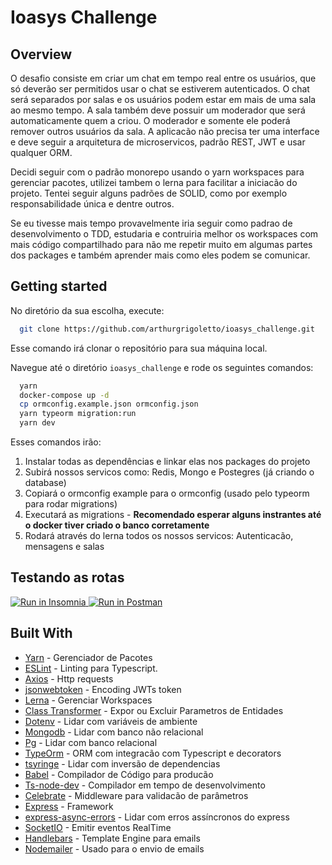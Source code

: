 # Ioasys Challenge

## Overview
O desafio consiste em criar um chat em tempo real entre os usuários, que só deverão ser permitidos usar o chat se estiverem autenticados. O chat será separados por salas e os usuários podem estar em mais de uma sala ao mesmo tempo. A sala também deve possuir um moderador que será automaticamente quem a criou. O moderador e somente ele poderá remover outros usuários da sala.
A aplicacão não precisa ter uma interface e deve seguir a arquitetura de microservicos, padrão REST, JWT e usar qualquer ORM.

Decidi seguir com o padrão monorepo usando o yarn workspaces para gerenciar pacotes, utilizei tambem o lerna para facilitar a iniciacão do projeto. Tentei seguir alguns padrões de SOLID, como por exemplo responsabilidade única e dentre outros.

Se eu tivesse mais tempo provavelmente iria seguir como padrao de desenvolvimento o TDD, estudaria e contruiria melhor os workspaces com mais código compartilhado para não me repetir muito em algumas partes dos packages e também aprender mais como eles podem se comunicar.

## Getting started

No diretório da sua escolha, execute:
```sh
  git clone https://github.com/arthurgrigoletto/ioasys_challenge.git
```

Esse comando irá clonar o repositório para sua máquina local.

Navegue até o diretório ```ioasys_challenge``` e rode os seguintes comandos:

```sh
  yarn
  docker-compose up -d
  cp ormconfig.example.json ormconfig.json
  yarn typeorm migration:run
  yarn dev
```

Esses comandos irão:
1. Instalar todas as dependências e linkar elas nos packages do projeto
2. Subirá nossos servicos como: Redis, Mongo e Postegres (já criando o database)
3. Copiará o ormconfig example para o ormconfig (usado pelo typeorm para rodar migrations)
4. Executará as migrations - **Recomendado esperar alguns instrantes até o docker tiver criado o banco corretamente**
5. Rodará através do lerna todos os nossos servicos: Autenticacão, mensagens e salas

## Testando as rotas

<p>
  <a href="https://insomnia.rest/run/?label=Ioasys_challenge&uri=https%3A%2F%2Fgithub.com%2Farthurgrigoletto%2Fioasys_challenge%2Fblob%2Fmaster%2Finsominia.json">
    <img src="https://insomnia.rest/images/run.svg" alt="Run in Insomnia" />
  </a>

  <a href="https://app.getpostman.com/run-collection/5873344ef0f230ab40c3#?env%5BIoasys_challenge%5D=W3sia2V5IjoiYXV0aGVudGljYXRpb25VcmwiLCJ2YWx1ZSI6Imh0dHA6Ly9sb2NhbGhvc3Q6MzAwMSIsImVuYWJsZWQiOnRydWV9LHsia2V5IjoiY2hhdEJhc2VVcmwiLCJ2YWx1ZSI6Imh0dHA6Ly9sb2NhbGhvc3Q6MzAwMyIsImVuYWJsZWQiOnRydWV9LHsia2V5IjoibWVzc2FnZUJhc2VVcmwiLCJ2YWx1ZSI6Imh0dHA6Ly9sb2NhbGhvc3Q6MzAwMiIsImVuYWJsZWQiOnRydWV9LHsia2V5IjoidG9rZW4iLCJ2YWx1ZSI6IiIsImVuYWJsZWQiOnRydWV9XQ==">
    <img src="https://run.pstmn.io/button.svg" alt="Run in Postman" />
  </a>
</p>

## Built With
- [Yarn](https://yarnpkg.com/pt-BR/) - Gerenciador de Pacotes
- [ESLint](https://eslint.org/) - Linting para Typescript.
- [Axios](https://github.com/axios/axios) - Http requests
- [jsonwebtoken](https://github.com/auth0/node-jsonwebtoken) - Encoding JWTs token
- [Lerna](https://github.com/lerna/lerna) - Gerenciar Workspaces
- [Class Transformer](https://github.com/typestack/class-transformer) - Expor ou Excluir Parametros de Entidades
- [Dotenv](https://github.com/motdotla/dotenv) - Lidar com variáveis de ambiente
- [Mongodb](https://github.com/mongodb/node-mongodb-native) - Lidar com banco não relacional
- [Pg](https://github.com/brianc/node-postgres) - Lidar com banco relacional
- [TypeOrm](https://typeorm.io/#/) - ORM com integracão com Typescript e decorators
- [tsyringe](https://github.com/microsoft/tsyringe) - Lidar com inversão de dependencias
- [Babel](https://babeljs.io) - Compilador de Código para producão
- [Ts-node-dev](https://github.com/whitecolor/ts-node-dev#readme) - Compilador em tempo de desenvolvimento
- [Celebrate](https://github.com/arb/celebrate) - Middleware para validacão de parâmetros
- [Express](https://expressjs.com/pt-br/) - Framework
- [express-async-errors](https://github.com/davidbanham/express-async-errors#readme) - Lidar com erros assíncronos do express
- [SocketIO](https://socket.io) - Emitir eventos RealTime
- [Handlebars](https://handlebarsjs.com) - Template Engine para emails
- [Nodemailer](https://nodemailer.com/about/) - Usado para o envio de emails

